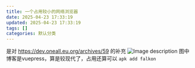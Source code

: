 ```yaml
---
title: 一个占用较小的网络浏览器
date: 2025-04-23 17:33:19
updated: 2025-04-23 17:33:19
tags: []
categories: 默认分类
---
```


是对 https://dev.oneall.eu.org/archives/59 的补充
![Image description](https://s.rmimg.com/2025-04-23/1745422179-289992-2025-04-23-232812.png)
图中博客是vuepress，算是较现代了，占用还算可以
`apk add falkon`
